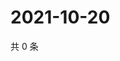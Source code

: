 # 2021-10-20

共 0 条

<!-- BEGIN WEIBO -->
<!-- 最后更新时间 Wed Oct 20 2021 10:22:19 GMT+0800 (China Standard Time) -->

<!-- END WEIBO -->
